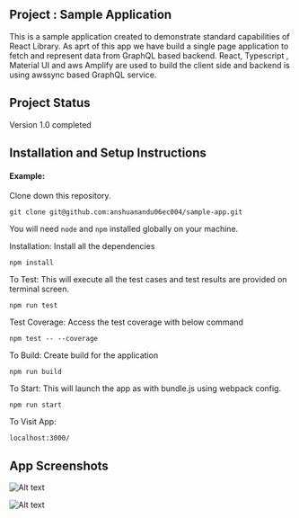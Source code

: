 ## Project : Sample Application


This is a sample application created to demonstrate standard capabilities of React Library.
As aprt of this app we have build a single page application to fetch and represent data from GraphQL based backend.
React, Typescript , Material UI and aws Amplify are used to build the client side and backend is using awssync based GraphQL service. 

## Project Status
Version 1.0 completed



## Installation and Setup Instructions

#### Example:  

Clone down this repository.

`git clone git@github.com:anshuanandu06ec004/sample-app.git`
 
You will need `node` and `npm` installed globally on your machine.  

Installation: Install all the dependencies

`npm install`  


To Test: 
This will execute all the test cases and test results are provided on terminal screen.

`npm run test`


Test Coverage: 
Access the test coverage with below command

`npm test -- --coverage`


To Build:
Create build for the application  

`npm run build`  


To Start: 
This will launch the app as with bundle.js using webpack config. 

`npm run start`  


To Visit App:

`localhost:3000/`  

## App Screenshots

![Alt text](/assets/img/Screen2.png?raw=true "Admin")

![Alt text](/assets/img/Screen1.png?raw=true "Manager")




